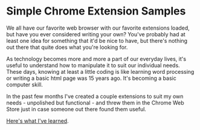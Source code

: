 # Simple Chrome Extension Samples

We all have our favorite web browser with our favorite extensions loaded, but have you ever considered writing your own? You've probably had at least one idea for something that it'd be nice to have, but there's nothing out there that quite does what you're looking for.

As technology becomes more and more a part of our everyday lives, it's useful to understand how to manipulate it to suit our individual needs. These days, knowing at least a little coding is like learning word processing or writing a basic html page was 15 years ago. It's becoming a basic computer skill.

In the past few months I've created a couple extensions to suit my own needs - unpolished but functional - and threw them in the Chrome Web Store just in case someone out there found them useful.

[Here's what I've learned](https://grantwinney.com/making-your-first-chrome-extension/).
